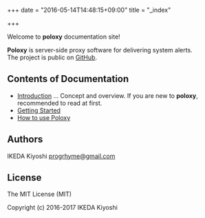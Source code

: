 +++
date = "2016-05-14T14:48:15+09:00"
title = "_index"

+++

Welcome to **poloxy** documentation site!

**Poloxy** is server-side proxy software for delivering system alerts.  
The project is public on [GitHub](https://github.com/progrhyme/poloxy).

## Contents of Documentation

- [Introduction](introduction) ... Concept and overview. If you are new to
**poloxy**, recommended to read at first.
- [Getting Started](getting-started)
- [How to use Poloxy](usage)

## Authors

IKEDA Kiyoshi <progrhyme@gmail.com>

## License

The MIT License (MIT)

Copyright (c) 2016-2017 IKEDA Kiyoshi
